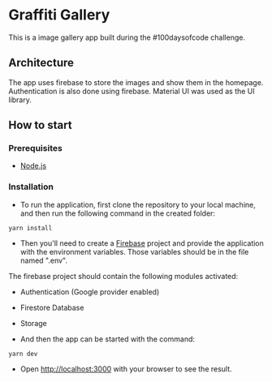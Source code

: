 # Graffiti Gallery

This is a image gallery app built during the #100daysofcode challenge.

## Architecture

The app uses firebase to store the images and show them in the homepage. Authentication is also done using firebase.
Material UI was used as the UI library.

## How to start

### Prerequisites

- [Node.js](https://nodejs.org/en/)

### Installation

- To run the application, first clone the repository to your local machine, and then run the following command in the created folder:

```
yarn install
```

- Then you'll need to create a [Firebase](https://firebase.google.com/) project and provide the application with the environment variables. Those variables should be in the file named ".env".

The firebase project should contain the following modules activated:

- Authentication (Google provider enabled)
- Firestore Database
- Storage

- And then the app can be started with the command:

```
yarn dev
```

- Open [http://localhost:3000](http://localhost:3000) with your browser to see the result.
